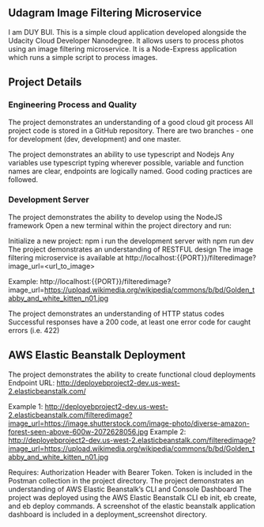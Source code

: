 ## Udagram Image Filtering Microservice
I am DUY BUI.
This is a simple cloud application developed alongside the Udacity Cloud Developer Nanodegree. It allows users to process photos using an image filtering microservice. It is a Node-Express application which runs a simple script to process images.

## Project Details
### Engineering Process and Quality
The project demonstrates an understanding of a good cloud git process
All project code is stored in a GitHub repository. There are two branches - one for development (dev, development) and one master.

The project demonstrates an ability to use typescript and Nodejs
Any variables use typescript typing wherever possible, variable and function names are clear, endpoints are logically named. Good coding practices are followed.

### Development Server
The project demonstrates the ability to develop using the NodeJS framework
Open a new terminal within the project directory and run:

Initialize a new project: npm i
run the development server with npm run dev
The project demonstrates an understanding of RESTFUL design
The image filtering microservice is available at http://localhost:{{PORT}}/filteredimage?image_url=<url_to_image>

Example: http://localhost:{{PORT}}/filteredimage?image_url=https://upload.wikimedia.org/wikipedia/commons/b/bd/Golden_tabby_and_white_kitten_n01.jpg

The project demonstrates an understanding of HTTP status codes
Successful responses have a 200 code, at least one error code for caught errors (i.e. 422)

## AWS Elastic Beanstalk Deployment
The project demonstrates the ability to create functional cloud deployments
Endpoint URL: http://deployebproject2-dev.us-west-2.elasticbeanstalk.com/


Example 1: http://deployebproject2-dev.us-west-2.elasticbeanstalk.com/filteredimage?image_url=https://image.shutterstock.com/image-photo/diverse-amazon-forest-seen-above-600w-2072628056.jpg
Example 2: http://deployebproject2-dev.us-west-2.elasticbeanstalk.com/filteredimage?image_url=https://upload.wikimedia.org/wikipedia/commons/b/bd/Golden_tabby_and_white_kitten_n01.jpg

Requires: Authorization Header with Bearer Token. Token is included in the Postman collection in the project directory.
The project demonstrates an understanding of AWS Elastic Beanstalk’s CLI and Console Dashboard
The project was deployed using the AWS Elastic Beanstalk CLI eb init, eb create, and eb deploy commands. A screenshot of the elastic beanstalk application dashboard is included in a deployment_screenshot directory.

